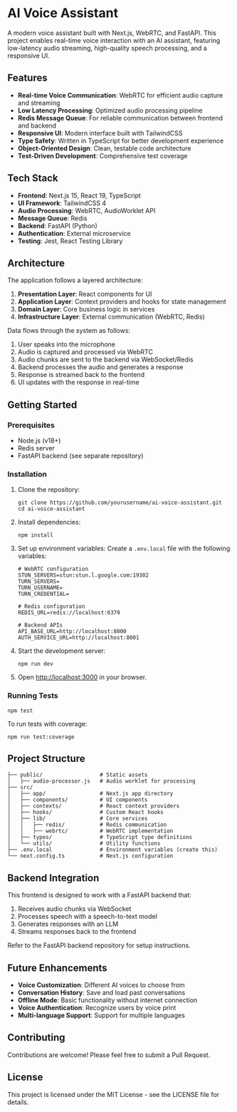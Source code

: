 # AI Voice Assistant

A modern voice assistant built with Next.js, WebRTC, and FastAPI. This project enables real-time voice interaction with an AI assistant, featuring low-latency audio streaming, high-quality speech processing, and a responsive UI.

## Features

- **Real-time Voice Communication**: WebRTC for efficient audio capture and streaming
- **Low Latency Processing**: Optimized audio processing pipeline
- **Redis Message Queue**: For reliable communication between frontend and backend
- **Responsive UI**: Modern interface built with TailwindCSS
- **Type Safety**: Written in TypeScript for better development experience
- **Object-Oriented Design**: Clean, testable code architecture
- **Test-Driven Development**: Comprehensive test coverage

## Tech Stack

- **Frontend**: Next.js 15, React 19, TypeScript
- **UI Framework**: TailwindCSS 4
- **Audio Processing**: WebRTC, AudioWorklet API
- **Message Queue**: Redis
- **Backend**: FastAPI (Python)
- **Authentication**: External microservice
- **Testing**: Jest, React Testing Library

## Architecture

The application follows a layered architecture:

1. **Presentation Layer**: React components for UI
2. **Application Layer**: Context providers and hooks for state management
3. **Domain Layer**: Core business logic in services
4. **Infrastructure Layer**: External communication (WebRTC, Redis)

Data flows through the system as follows:

1. User speaks into the microphone
2. Audio is captured and processed via WebRTC
3. Audio chunks are sent to the backend via WebSocket/Redis
4. Backend processes the audio and generates a response
5. Response is streamed back to the frontend
6. UI updates with the response in real-time

## Getting Started

### Prerequisites

- Node.js (v18+)
- Redis server
- FastAPI backend (see separate repository)

### Installation

1. Clone the repository:
   ```
   git clone https://github.com/yourusername/ai-voice-assistant.git
   cd ai-voice-assistant
   ```

2. Install dependencies:
   ```
   npm install
   ```

3. Set up environment variables:
   Create a `.env.local` file with the following variables:
   ```
   # WebRTC configuration
   STUN_SERVERS=stun:stun.l.google.com:19302
   TURN_SERVERS=
   TURN_USERNAME=
   TURN_CREDENTIAL=
   
   # Redis configuration
   REDIS_URL=redis://localhost:6379
   
   # Backend APIs
   API_BASE_URL=http://localhost:8000
   AUTH_SERVICE_URL=http://localhost:8001
   ```

4. Start the development server:
   ```
   npm run dev
   ```

5. Open [http://localhost:3000](http://localhost:3000) in your browser.

### Running Tests

```
npm test
```

To run tests with coverage:

```
npm run test:coverage
```

## Project Structure

```
├── public/                  # Static assets
│   ├── audio-processor.js   # Audio worklet for processing
├── src/
│   ├── app/                 # Next.js app directory
│   ├── components/          # UI components
│   ├── contexts/            # React context providers
│   ├── hooks/               # Custom React hooks
│   ├── lib/                 # Core services
│   │   ├── redis/           # Redis communication
│   │   ├── webrtc/          # WebRTC implementation
│   ├── types/               # TypeScript type definitions
│   └── utils/               # Utility functions
├── .env.local               # Environment variables (create this)
└── next.config.ts           # Next.js configuration
```

## Backend Integration

This frontend is designed to work with a FastAPI backend that:

1. Receives audio chunks via WebSocket
2. Processes speech with a speech-to-text model
3. Generates responses with an LLM
4. Streams responses back to the frontend

Refer to the FastAPI backend repository for setup instructions.

## Future Enhancements

- **Voice Customization**: Different AI voices to choose from
- **Conversation History**: Save and load past conversations
- **Offline Mode**: Basic functionality without internet connection
- **Voice Authentication**: Recognize users by voice print
- **Multi-language Support**: Support for multiple languages

## Contributing

Contributions are welcome! Please feel free to submit a Pull Request.

## License

This project is licensed under the MIT License - see the LICENSE file for details.
